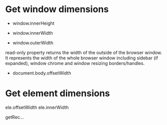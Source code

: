 # Get window dimensions

- window.innerHeight

- window.innerWidth

- window.outerWidth

read-only property returns the width of the outside of the browser window. It represents the width of the whole browser window including sidebar (if expanded), window chrome and window resizing borders/handles.

- document.body.offsetWidth

# Get element dimensions

ele.offsetWidth
ele.innerWidth

getRec...
